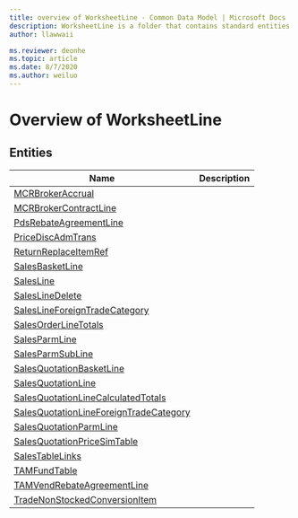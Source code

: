 ```yaml
---
title: overview of WorksheetLine - Common Data Model | Microsoft Docs
description: WorksheetLine is a folder that contains standard entities related to the Common Data Model.
author: llawwaii

ms.reviewer: deonhe
ms.topic: article
ms.date: 8/7/2020
ms.author: weiluo
---
```


# Overview of WorksheetLine


## Entities

|Name|Description|
|---|---|
|[MCRBrokerAccrual](MCRBrokerAccrual.md)||
|[MCRBrokerContractLine](MCRBrokerContractLine.md)||
|[PdsRebateAgreementLine](PdsRebateAgreementLine.md)||
|[PriceDiscAdmTrans](PriceDiscAdmTrans.md)||
|[ReturnReplaceItemRef](ReturnReplaceItemRef.md)||
|[SalesBasketLine](SalesBasketLine.md)||
|[SalesLine](SalesLine.md)||
|[SalesLineDelete](SalesLineDelete.md)||
|[SalesLineForeignTradeCategory](SalesLineForeignTradeCategory.md)||
|[SalesOrderLineTotals](SalesOrderLineTotals.md)||
|[SalesParmLine](SalesParmLine.md)||
|[SalesParmSubLine](SalesParmSubLine.md)||
|[SalesQuotationBasketLine](SalesQuotationBasketLine.md)||
|[SalesQuotationLine](SalesQuotationLine.md)||
|[SalesQuotationLineCalculatedTotals](SalesQuotationLineCalculatedTotals.md)||
|[SalesQuotationLineForeignTradeCategory](SalesQuotationLineForeignTradeCategory.md)||
|[SalesQuotationParmLine](SalesQuotationParmLine.md)||
|[SalesQuotationPriceSimTable](SalesQuotationPriceSimTable.md)||
|[SalesTableLinks](SalesTableLinks.md)||
|[TAMFundTable](TAMFundTable.md)||
|[TAMVendRebateAgreementLine](TAMVendRebateAgreementLine.md)||
|[TradeNonStockedConversionItem](TradeNonStockedConversionItem.md)||
